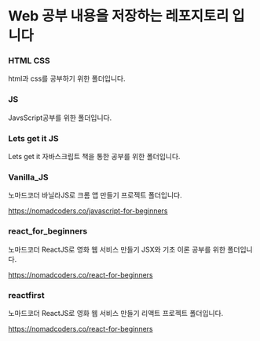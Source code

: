 # Web 공부 내용을 저장하는 레포지토리 입니다

### HTML CSS

html과 css를 공부하기 위한 폴더입니다.

### JS

JavsScript공부를 위한 폴더입니다.

### Lets get it JS

Lets get it 자바스크립트 책을 통한 공부를 위한 폴더입니다.

### Vanilla_JS

노마드코더 바닐라JS로 크롬 앱 만들기 프로젝트 폴더입니다.

https://nomadcoders.co/javascript-for-beginners

### react_for_beginners

노마드코더 ReactJS로 영화 웹 서비스 만들기 JSX와 기초 이론 공부를 위한 폴더입니다.

https://nomadcoders.co/react-for-beginners

### reactfirst

노마드코더 ReactJS로 영화 웹 서비스 만들기 리액트 프로젝트 폴더입니다.

https://nomadcoders.co/react-for-beginners
